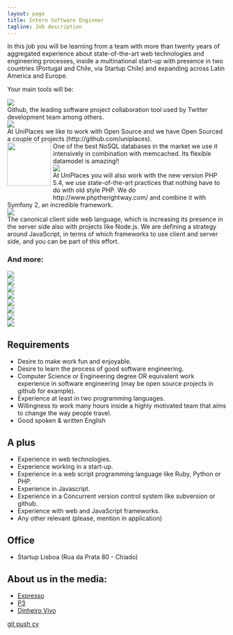 ```yaml
---
layout: page
title: Intern Software Engineer
tagline: Job description
---
```


In this job you will be learning from a team with more than twenty years of aggregated experience about state-of-the-art web technologies and engineering processes, inside a multinational start-up with presence in two countries (Portugal and Chile, via Startup Chile) and expanding across Latin America and Europe.

Your main tools will be:

<div class="row">
<div class="span2"><img src="http://chris.smith.name/assets/github.png" class="tech-logo"/></div>
<div class="span10">Github, the leading software project collaboration tool used by Twitter development team among others.</div>
</div>

<div class="row">
<div class="span2"><img src="http://www.biglever.com/images/misc/opensource_logo.gif" class="tech-logo"/></div>
<div class="span10">At UniPlaces we like to work with Open Source and we have Open Sourced a couple of projects (http://github.com/uniplaces).</div>
</div>

<div class="row">
<div class="span2"><img class="tech-logo" src="http://www.networkworld.com/community/files/imce/img_blogs/mongodb.png" width="100px" style="float:left;margin-bottom:20px;margin-right:5px" /></div>
<div class="span10">One of the best NoSQL databases in the market we use it intensively in combination with memcached. Its flexible datamodel is amazing!!</div>
</div>

<div class="row">
<div class="span2"><img class="tech-logo" src="{{ BASE_PATH }}/static/phprightway.png" /></div>
<div class="span10">At UniPlaces you will also work with the new version PHP 5.4, we use state-of-the-art practices that nothing have to do with old style PHP. We do http://www.phptherightway.com/ and combine it with Symfony 2, an incredible framework.</div>
</div>

<div class="row">
<div class="span2"><img class="tech-logo" src="http://25.media.tumblr.com/tumblr_lsus01g1ik1qies3uo1_400.png" /></div>
<div class="span10">The canonical client side web language, which is increasing its presence in the server side also with projects like Node.js. We are defining a strategy around JavaScript, in terms of which frameworks to use client and server side, and you can be part of this effort.</div>
</div>

### And more:
<div class="row">
<div class="span2"><img class="tech-logo" src="http://socialmediaseo.net/wp-content/uploads/2010/12/amazon-web-services-cloud-computing.gif" /></div>
<div class="span2"><img class="tech-logo" src="http://upload.wikimedia.org/wikipedia/en/a/a7/Nodejs_logo_light.png" /></div>
<div class="span2"><img class="tech-logo" src="http://webriders.com.ua/media/technologies/memcached_logo.png" /></div>
<div class="span2"><img class="tech-logo" src="http://www.w3.org/html/logo/downloads/HTML5_Logo_256.png" /></div>
<div class="span2"><img class="tech-logo" src="http://rabeycreative.com/wp-content/uploads/2012/07/CSS3_logo.png" /></div>
<div class="span2"><img class="tech-logo" src="http://www.searchtools.com/images/solr_FC.jpg" /></div>
</div>
<div class="row">
<div class="span2"><img class="tech-logo" src="http://symfony.com/logos/symfony_black_03.png" /></div>
<div class="span2"><img class="tech-logo" src="http://performerjs.org/wp-content/uploads/2009/12/jquery.png" /></div>
</div>

## Requirements

 + Desire to make work fun and enjoyable.
 + Desire to learn the process of good software engineering.
 + Computer Science or Engineering degree OR equivalent work experience in software engineering (may be open source projects in github for example).
 + Experience at least in two programming languages.
 + Willingness to work many hours inside a highly motivated team that aims to change the way people travel.
 + Good spoken & written English

## A plus

 + Experience in web technologies.
 + Experience working in a start-up.
 + Experience in a web script programming language like Ruby, Python or PHP.
 + Experience in Javascript.
 + Experience in a Concurrent version control system like subversion or github.
 + Experience with web and JavaScript frameworks.
 + Any other relevant (please, mention in application)

## Office

+ Startup Lisboa (Rua da Prata 80 - Chiado)

## About us in the media:

 + [Expresso](http://expresso.sapo.pt/negocios-portugueses-com-vistas-largas=f717918)
 + [P3](http://p3.publico.pt/vicios/hightech/2461/uniplaces-uma-forma-facil-de-encontrar-casa-perto-da-universidade)
 + [Dinheiro Vivo](http://www.dinheirovivo.pt/Faz/Artigo/CIECO038562.html)

<a href="https://travelabunch.recruiterbox.com/jobs/6028/" class="btn btn-success btn-large">git push cv</a>
